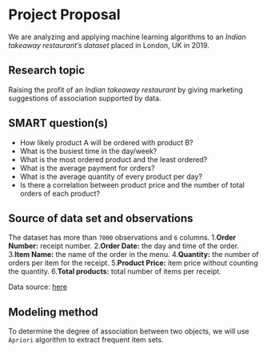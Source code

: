 
# Project Proposal
We are analyzing and applying machine learning algorithms to an *Indian takeaway restaurant’s dataset* placed in London, UK in 2019. 
 
##     Research topic
Raising the profit of an *Indian takeaway restaurant* by giving marketing suggestions of association supported by data.
 
##     SMART question(s)
- How likely product A will be ordered with product B? 
- What is the busiest time in the day/week? 
- What is the most ordered product and the least ordered? 
- What is the average payment for orders? 
- What is the average quantity of every product per day? 
- Is there a correlation between product price and the number of total orders of each product?

##     Source of data set and observations
The dataset has more than `7000` observations and `6` columns. 
    1.**Order Number:** receipt number.
    2.**Order Date:** the day and time of the order.
    3.**Item Name:** the name of the order in the menu.
    4.**Quantity:** the number of orders per item for the receipt.
    5.**Product Price:** item price without counting the quantity.
    6.**Total products:** total number of items per receipt.

Data source: [here](https://www.kaggle.com/datasets/henslersoftware/19560-indian-takeaway-orders?select=restaurant-1-orders.csv)

##    Modeling method
To determine the degree of association between two objects, we will use `Apriori` algorithm to extract frequent item sets.
